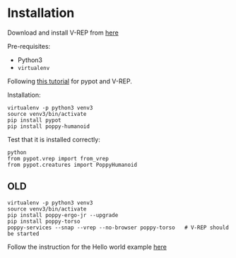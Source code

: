 # Installation

Download and install V-REP from [here](http://www.coppeliarobotics.com/downloads.html)

Pre-requisites:
 * Python3
 * `virtualenv`


Following [this tutorial](http://nbviewer.jupyter.org/github/poppy-project/poppy-humanoid/blob/master/software/samples/notebooks/Controlling%20a%20Poppy%20humanoid%20in%20V-REP%20using%20pypot.ipynb) for pypot and V-REP.

Installation:

```
virtualenv -p python3 venv3
source venv3/bin/activate
pip install pypot
pip install poppy-humanoid
```

Test that it is installed correctly:

```
python
from pypot.vrep import from_vrep
from pypot.creatures import PoppyHumanoid
```



## OLD

```
virtualenv -p python3 venv3
source venv3/bin/activate
pip install poppy-ergo-jr --upgrade
pip install poppy-torso
poppy-services --snap --vrep --no-browser poppy-torso   # V-REP should be started
```

Follow the instruction for the Hello world example [here](https://docs.poppy-project.org/en/programming/python.html)
